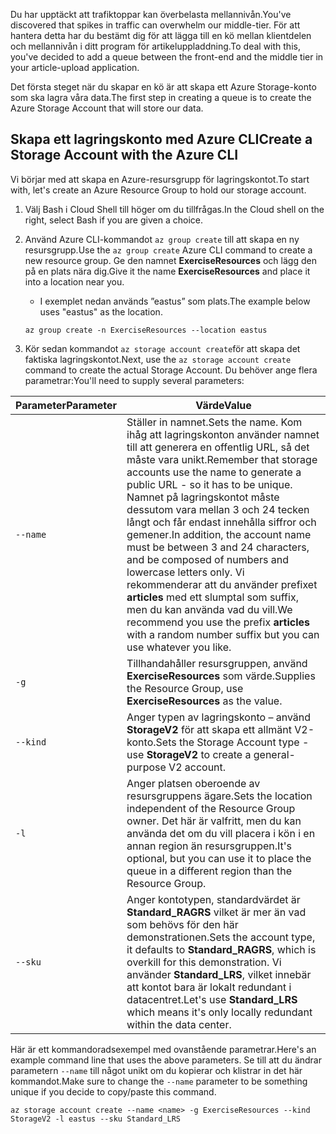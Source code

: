 <span data-ttu-id="a248d-101">Du har upptäckt att trafiktoppar kan överbelasta mellannivån.</span><span class="sxs-lookup"><span data-stu-id="a248d-101">You've discovered that spikes in traffic can overwhelm our middle-tier.</span></span> <span data-ttu-id="a248d-102">För att hantera detta har du bestämt dig för att lägga till en kö mellan klientdelen och mellannivån i ditt program för artikeluppladdning.</span><span class="sxs-lookup"><span data-stu-id="a248d-102">To deal with this, you've decided to add a queue between the front-end and the middle tier in your article-upload application.</span></span>

<span data-ttu-id="a248d-103">Det första steget när du skapar en kö är att skapa ett Azure Storage-konto som ska lagra våra data.</span><span class="sxs-lookup"><span data-stu-id="a248d-103">The first step in creating a queue is to create the Azure Storage Account that will store our data.</span></span>

## <a name="create-a-storage-account-with-the-azure-cli"></a><span data-ttu-id="a248d-104">Skapa ett lagringskonto med Azure CLI</span><span class="sxs-lookup"><span data-stu-id="a248d-104">Create a Storage Account with the Azure CLI</span></span>

<span data-ttu-id="a248d-105">Vi börjar med att skapa en Azure-resursgrupp för lagringskontot.</span><span class="sxs-lookup"><span data-stu-id="a248d-105">To start with, let's create an Azure Resource Group to hold our storage account.</span></span>

1. <span data-ttu-id="a248d-106">Välj Bash i Cloud Shell till höger om du tillfrågas.</span><span class="sxs-lookup"><span data-stu-id="a248d-106">In the Cloud shell on the right, select Bash if you are given a choice.</span></span>

1. <span data-ttu-id="a248d-107">Använd Azure CLI-kommandot `az group create` till att skapa en ny resursgrupp.</span><span class="sxs-lookup"><span data-stu-id="a248d-107">Use the `az group create` Azure CLI command to create a new resource group.</span></span> <span data-ttu-id="a248d-108">Ge den namnet **ExerciseResources** och lägg den på en plats nära dig.</span><span class="sxs-lookup"><span data-stu-id="a248d-108">Give it the name **ExerciseResources** and place it into a location near you.</span></span> 
    - <span data-ttu-id="a248d-109">I exemplet nedan används ”eastus” som plats.</span><span class="sxs-lookup"><span data-stu-id="a248d-109">The example below uses "eastus" as the location.</span></span>

    ```azurecli
    az group create -n ExerciseResources --location eastus
    ```
        
1. <span data-ttu-id="a248d-110">Kör sedan kommandot `az storage account create`för att skapa det faktiska lagringskontot.</span><span class="sxs-lookup"><span data-stu-id="a248d-110">Next, use the `az storage account create` command to create the actual Storage Account.</span></span> <span data-ttu-id="a248d-111">Du behöver ange flera parametrar:</span><span class="sxs-lookup"><span data-stu-id="a248d-111">You'll need to supply several parameters:</span></span>

| <span data-ttu-id="a248d-112">Parameter</span><span class="sxs-lookup"><span data-stu-id="a248d-112">Parameter</span></span> | <span data-ttu-id="a248d-113">Värde</span><span class="sxs-lookup"><span data-stu-id="a248d-113">Value</span></span> |
|-----------|-------|
| `--name`  | <span data-ttu-id="a248d-114">Ställer in namnet.</span><span class="sxs-lookup"><span data-stu-id="a248d-114">Sets the name.</span></span> <span data-ttu-id="a248d-115">Kom ihåg att lagringskonton använder namnet till att generera en offentlig URL, så det måste vara unikt.</span><span class="sxs-lookup"><span data-stu-id="a248d-115">Remember that storage accounts use the name to generate a public URL - so it has to be unique.</span></span> <span data-ttu-id="a248d-116">Namnet på lagringskontot måste dessutom vara mellan 3 och 24 tecken långt och får endast innehålla siffror och gemener.</span><span class="sxs-lookup"><span data-stu-id="a248d-116">In addition, the account name must be between 3 and 24 characters, and be composed of numbers and lowercase letters only.</span></span> <span data-ttu-id="a248d-117">Vi rekommenderar att du använder prefixet **articles** med ett slumptal som suffix, men du kan använda vad du vill.</span><span class="sxs-lookup"><span data-stu-id="a248d-117">We recommend you use the prefix **articles** with a random number suffix but you can use whatever you like.</span></span> |
| `-g`        | <span data-ttu-id="a248d-118">Tillhandahåller resursgruppen, använd **ExerciseResources** som värde.</span><span class="sxs-lookup"><span data-stu-id="a248d-118">Supplies the Resource Group, use **ExerciseResources** as the value.</span></span> |
| `--kind`    | <span data-ttu-id="a248d-119">Anger typen av lagringskonto – använd **StorageV2** för att skapa ett allmänt V2-konto.</span><span class="sxs-lookup"><span data-stu-id="a248d-119">Sets the Storage Account type - use **StorageV2** to create a general-purpose V2 account.</span></span> |
| `-l`        | <span data-ttu-id="a248d-120">Anger platsen oberoende av resursgruppens ägare.</span><span class="sxs-lookup"><span data-stu-id="a248d-120">Sets the location independent of the Resource Group owner.</span></span> <span data-ttu-id="a248d-121">Det här är valfritt, men du kan använda det om du vill placera i kön i en annan region än resursgruppen.</span><span class="sxs-lookup"><span data-stu-id="a248d-121">It's optional, but you can use it to place the queue in a different region than the Resource Group.</span></span> |
| `--sku`     | <span data-ttu-id="a248d-122">Anger kontotypen, standardvärdet är **Standard_RAGRS** vilket är mer än vad som behövs för den här demonstrationen.</span><span class="sxs-lookup"><span data-stu-id="a248d-122">Sets the account type, it defaults to **Standard_RAGRS**, which is overkill for this demonstration.</span></span> <span data-ttu-id="a248d-123">Vi använder **Standard_LRS**, vilket innebär att kontot bara är lokalt redundant i datacentret.</span><span class="sxs-lookup"><span data-stu-id="a248d-123">Let's use **Standard_LRS** which means it's only locally redundant within the data center.</span></span> |

<span data-ttu-id="a248d-124">Här är ett kommandoradsexempel med ovanstående parametrar.</span><span class="sxs-lookup"><span data-stu-id="a248d-124">Here's an example command line that uses the above parameters.</span></span> <span data-ttu-id="a248d-125">Se till att du ändrar parametern `--name` till något unikt om du kopierar och klistrar in det här kommandot.</span><span class="sxs-lookup"><span data-stu-id="a248d-125">Make sure to change the `--name` parameter to be something unique if you decide to copy/paste this command.</span></span>

```azurecli
az storage account create --name <name> -g ExerciseResources --kind StorageV2 -l eastus --sku Standard_LRS
```